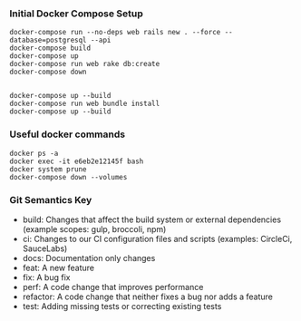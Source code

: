 

### Initial Docker Compose Setup
```
docker-compose run --no-deps web rails new . --force --database=postgresql --api
docker-compose build
docker-compose up
docker-compose run web rake db:create
docker-compose down


docker-compose up --build
docker-compose run web bundle install
docker-compose up --build

```


### Useful docker commands
```
docker ps -a
docker exec -it e6eb2e12145f bash
docker system prune
docker-compose down --volumes
```

### Git Semantics Key
- build: Changes that affect the build system or external dependencies (example scopes: gulp, broccoli, npm)
- ci: Changes to our CI configuration files and scripts (examples: CircleCi, SauceLabs)
- docs: Documentation only changes
- feat: A new feature
- fix: A bug fix
- perf: A code change that improves performance
- refactor: A code change that neither fixes a bug nor adds a feature
- test: Adding missing tests or correcting existing tests